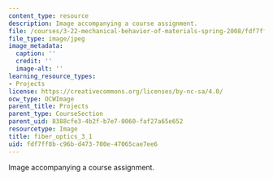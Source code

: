 ```yaml
---
content_type: resource
description: Image accompanying a course assignment.
file: /courses/3-22-mechanical-behavior-of-materials-spring-2008/fdf7ff8bc96bd473700e47065cae7ee6_fiber_optics_3_1.jpg
file_type: image/jpeg
image_metadata:
  caption: ''
  credit: ''
  image-alt: ''
learning_resource_types:
- Projects
license: https://creativecommons.org/licenses/by-nc-sa/4.0/
ocw_type: OCWImage
parent_title: Projects
parent_type: CourseSection
parent_uid: 8388cfe3-4b2f-b7e7-0060-faf27a65e652
resourcetype: Image
title: fiber_optics_3_1
uid: fdf7ff8b-c96b-d473-700e-47065cae7ee6
---
```

Image accompanying a course assignment.